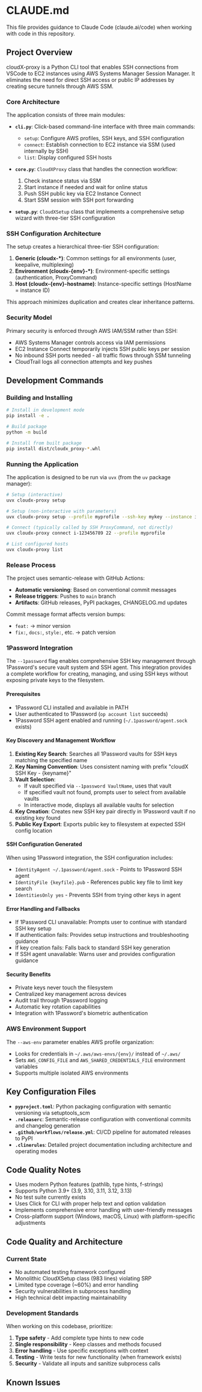 # CLAUDE.md

This file provides guidance to Claude Code (claude.ai/code) when working with code in this repository.

## Project Overview

cloudX-proxy is a Python CLI tool that enables SSH connections from VSCode to EC2 instances using AWS Systems Manager Session Manager. It eliminates the need for direct SSH access or public IP addresses by creating secure tunnels through AWS SSM.

### Core Architecture

The application consists of three main modules:

- **`cli.py`**: Click-based command-line interface with three main commands:
  - `setup`: Configure AWS profiles, SSH keys, and SSH configuration
  - `connect`: Establish connection to EC2 instance via SSM (used internally by SSH)
  - `list`: Display configured SSH hosts

- **`core.py`**: `CloudXProxy` class that handles the connection workflow:
  1. Check instance status via SSM
  2. Start instance if needed and wait for online status
  3. Push SSH public key via EC2 Instance Connect
  4. Start SSM session with SSH port forwarding

- **`setup.py`**: `CloudXSetup` class that implements a comprehensive setup wizard with three-tier SSH configuration

### SSH Configuration Architecture

The setup creates a hierarchical three-tier SSH configuration:

1. **Generic (cloudx-*)**: Common settings for all environments (user, keepalive, multiplexing)
2. **Environment (cloudx-{env}-*)**: Environment-specific settings (authentication, ProxyCommand)
3. **Host (cloudx-{env}-hostname)**: Instance-specific settings (HostName = instance ID)

This approach minimizes duplication and creates clear inheritance patterns.

### Security Model

Primary security is enforced through AWS IAM/SSM rather than SSH:
- AWS Systems Manager controls access via IAM permissions
- EC2 Instance Connect temporarily injects SSH public keys per session
- No inbound SSH ports needed - all traffic flows through SSM tunneling
- CloudTrail logs all connection attempts and key pushes

## Development Commands

### Building and Installing

```bash
# Install in development mode
pip install -e .

# Build package
python -m build

# Install from built package
pip install dist/cloudx_proxy-*.whl
```

### Running the Application

The application is designed to be run via `uvx` (from the `uv` package manager):

```bash
# Setup (interactive)
uvx cloudx-proxy setup

# Setup (non-interactive with parameters)
uvx cloudx-proxy setup --profile myprofile --ssh-key mykey --instance i-123456789 --hostname myserver --yes

# Connect (typically called by SSH ProxyCommand, not directly)
uvx cloudx-proxy connect i-123456789 22 --profile myprofile

# List configured hosts
uvx cloudx-proxy list
```

### Release Process

The project uses semantic-release with GitHub Actions:

- **Automatic versioning**: Based on conventional commit messages
- **Release triggers**: Pushes to `main` branch
- **Artifacts**: GitHub releases, PyPI packages, CHANGELOG.md updates

Commit message format affects version bumps:
- `feat:` → minor version
- `fix:`, `docs:`, `style:`, etc. → patch version

### 1Password Integration

The `--1password` flag enables comprehensive SSH key management through 1Password's secure vault system and SSH agent. This integration provides a complete workflow for creating, managing, and using SSH keys without exposing private keys to the filesystem.

#### Prerequisites
- 1Password CLI installed and available in PATH
- User authenticated to 1Password (`op account list` succeeds)
- 1Password SSH agent enabled and running (`~/.1password/agent.sock` exists)

#### Key Discovery and Management Workflow
1. **Existing Key Search**: Searches all 1Password vaults for SSH keys matching the specified name
2. **Key Naming Convention**: Uses consistent naming with prefix "cloudX SSH Key - {keyname}"
3. **Vault Selection**: 
   - If vault specified via `--1password VaultName`, uses that vault
   - If specified vault not found, prompts user to select from available vaults
   - In interactive mode, displays all available vaults for selection
4. **Key Creation**: Creates new SSH key pair directly in 1Password vault if no existing key found
5. **Public Key Export**: Exports public key to filesystem at expected SSH config location

#### SSH Configuration Generated
When using 1Password integration, the SSH configuration includes:
- `IdentityAgent ~/.1password/agent.sock` - Points to 1Password SSH agent
- `IdentityFile {keyfile}.pub` - References public key file to limit key search
- `IdentitiesOnly yes` - Prevents SSH from trying other keys in agent

#### Error Handling and Fallbacks
- If 1Password CLI unavailable: Prompts user to continue with standard SSH key setup
- If authentication fails: Provides setup instructions and troubleshooting guidance  
- If key creation fails: Falls back to standard SSH key generation
- If SSH agent unavailable: Warns user and provides configuration guidance

#### Security Benefits
- Private keys never touch the filesystem
- Centralized key management across devices
- Audit trail through 1Password logging
- Automatic key rotation capabilities
- Integration with 1Password's biometric authentication

### AWS Environment Support

The `--aws-env` parameter enables AWS profile organization:
- Looks for credentials in `~/.aws/aws-envs/{env}/` instead of `~/.aws/`
- Sets `AWS_CONFIG_FILE` and `AWS_SHARED_CREDENTIALS_FILE` environment variables
- Supports multiple isolated AWS environments

## Key Configuration Files

- **`pyproject.toml`**: Python packaging configuration with semantic versioning via setuptools_scm
- **`.releaserc`**: Semantic-release configuration with conventional commits and changelog generation
- **`.github/workflows/release.yml`**: CI/CD pipeline for automated releases to PyPI
- **`.clinerules`**: Detailed project documentation including architecture and operating modes

## Code Quality Notes

- Uses modern Python features (pathlib, type hints, f-strings)
- Supports Python 3.9+ (3.9, 3.10, 3.11, 3.12, 3.13)
- No test suite currently exists
- Uses Click for CLI with proper help text and option validation
- Implements comprehensive error handling with user-friendly messages
- Cross-platform support (Windows, macOS, Linux) with platform-specific adjustments

## Code Quality and Architecture

### Current State
- No automated testing framework configured
- Monolithic CloudXSetup class (983 lines) violating SRP
- Limited type coverage (~60%) and error handling
- Security vulnerabilities in subprocess handling
- High technical debt impacting maintainability

### Development Standards
When working on this codebase, prioritize:
1. **Type safety** - Add complete type hints to new code
2. **Single responsibility** - Keep classes and methods focused
3. **Error handling** - Use specific exceptions with context
4. **Testing** - Write tests for new functionality (when framework exists)
5. **Security** - Validate all inputs and sanitize subprocess calls

## Known Issues
